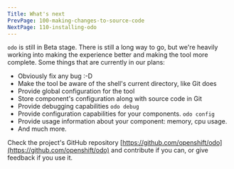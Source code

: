 ```yaml
---
Title: What's next
PrevPage: 100-making-changes-to-source-code
NextPage: 110-installing-odo
---
```


`odo` is still in Beta stage. There is still a long way to go, but we're heavily working into making the experience better and making the tool more complete. Some things that are currently in our plans:

- Obviously fix any bug :-D
- Make the tool be aware of the shell's current directory, like Git does
- Provide global configuration for the tool
- Store component's configuration along with source code in Git
- Provide debugging capabilities `odo debug`
- Provide configuration capabilities for your components. `odo config`
- Provide usage information about your component: memory, cpu usage.
- And much more.

Check the project's GitHub repository [https://github.com/openshift/odo](https://github.com/openshift/odo) and contribute if you can, or give feedback if you use it.
